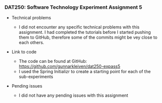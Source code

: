 ### DAT250: Software Technology Experiment Assignment 5

* Technical problems  
  - I did not encounter any specific technical problems with this assignment. I had completed the tutorials before
  I started pushing them to GitHub, therefore some of the commits might be vey close to each others. 

* Link to code  
  - The code can be found at GitHub:   
  https://github.com/gunnarkleiven/dat250-expass5  
  - I used the Spring Initializr to create a starting point for each of the sub-experiments
  
* Pending issues  
  - I did not have any pending issues with this assignment
  
